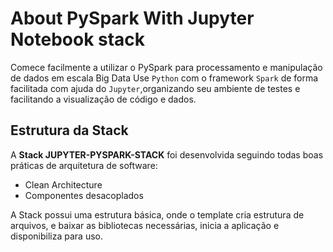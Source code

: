 # About PySpark With Jupyter Notebook stack
 
Comece facilmente a utilizar o PySpark para processamento e manipulação de dados em escala Big Data
Use `Python` com o framework `Spark` de forma facilitada com ajuda do `Jupyter`,organizando seu ambiente de testes e facilitando a visualização de código e dados.
 
 
## Estrutura da Stack
A **Stack JUPYTER-PYSPARK-STACK** foi desenvolvida seguindo todas boas práticas de arquitetura de software:
+ Clean Architecture
+ Componentes desacoplados
 
A Stack possui uma estrutura básica, onde o template cria estrutura de arquivos, e baixar as bibliotecas necessárias, inicia a aplicação e disponibiliza para uso.
